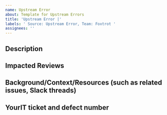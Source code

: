 ```yaml
---
name: Upstream Error
about: Template for Upstream Errors
title: 'Upstream Error |'
labels: ' Source: Upstream Error, Team: Foxtrot '
assignees: ''
---
```



## Description

## Impacted Reviews

## Background/Context/Resources (such as related issues, Slack threads)

## YourIT ticket and defect number
<!-- If possible, please automatically connect the "Upstream Error" epic' -->